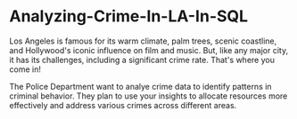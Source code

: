 # Analyzing-Crime-In-LA-In-SQL

Los Angeles is famous for its warm climate, palm trees, scenic coastline, and Hollywood's iconic influence on film and music. But, like any major city, it has its challenges, including a significant crime rate. That's where you come in!

The Police Department want to analye crime data to identify patterns in criminal behavior. They plan to use your insights to allocate resources more effectively and address various crimes across different areas.
